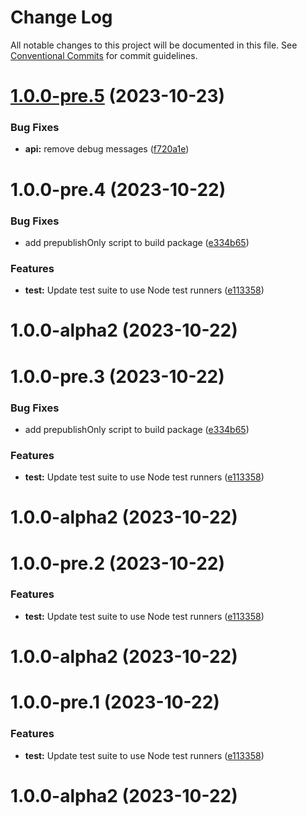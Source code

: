 # Change Log

All notable changes to this project will be documented in this file.
See [Conventional Commits](https://conventionalcommits.org) for commit guidelines.

# [1.0.0-pre.5](https://github.com/robere2/starboard/compare/@mcsb/api@1.0.0-pre.4...@mcsb/api@1.0.0-pre.5) (2023-10-23)

### Bug Fixes

- **api:** remove debug messages ([f720a1e](https://github.com/robere2/starboard/commit/f720a1e60aad9448fd1860aaccea9139f1d96a87))

# 1.0.0-pre.4 (2023-10-22)

### Bug Fixes

- add prepublishOnly script to build package ([e334b65](https://github.com/robere2/starboard/commit/e334b65f9ceba3ba916f9885ea1908a55fc7fa4d))

### Features

- **test:** Update test suite to use Node test runners ([e113358](https://github.com/robere2/starboard/commit/e1133581e244d4c1fc4ad562496be4af5e924f98))

# 1.0.0-alpha2 (2023-10-22)

# 1.0.0-pre.3 (2023-10-22)

### Bug Fixes

- add prepublishOnly script to build package ([e334b65](https://github.com/robere2/starboard/commit/e334b65f9ceba3ba916f9885ea1908a55fc7fa4d))

### Features

- **test:** Update test suite to use Node test runners ([e113358](https://github.com/robere2/starboard/commit/e1133581e244d4c1fc4ad562496be4af5e924f98))

# 1.0.0-alpha2 (2023-10-22)

# 1.0.0-pre.2 (2023-10-22)

### Features

- **test:** Update test suite to use Node test runners ([e113358](https://github.com/robere2/starboard/commit/e1133581e244d4c1fc4ad562496be4af5e924f98))

# 1.0.0-alpha2 (2023-10-22)

# 1.0.0-pre.1 (2023-10-22)

### Features

- **test:** Update test suite to use Node test runners ([e113358](https://github.com/robere2/starboard/commit/e1133581e244d4c1fc4ad562496be4af5e924f98))

# 1.0.0-alpha2 (2023-10-22)
